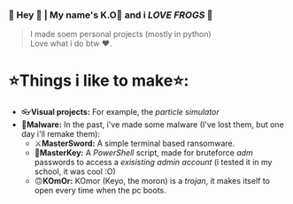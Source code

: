 ### 🐸 Hey 🐸 | My name's K.O🐸 and i *LOVE FROGS* 🐸
> I made soem personal projects (mostly in python)</br>
> Love what i do btw ❤️.

# ⭐Things i like to make⭐:
- 👓**Visual projects:** For example, the *particle simulator*
- 🦠**Malware:** In the past, i've made some malware (I've lost them, but one day i'll remake them):
  - ⚔️**MasterSword:** A simple terminal based ransomware.
  - 🔑**MasterKey:** A *PowerShell* script, made for bruteforce *adm* passwords to access a *exisisting admin account* (i tested it in my school, it was cool :O)
  - 🙃**KOmOr:** KOmor (Keyo, the moron) is a *trojan*, it makes itself to open every time when the pc boots.

<!--
WHY ARE U LOOKING HERE UH?
FROG BOOOOOOMB
🐸🐸🐸🐸🐸🐸🐸
--!>
